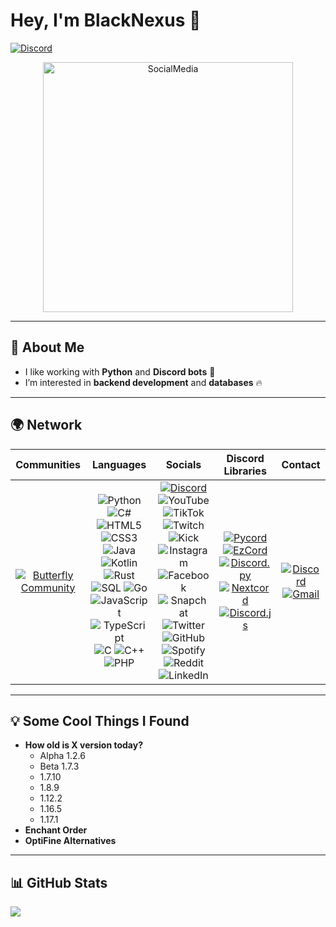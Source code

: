 # Hey, I'm BlackNexus 👋

[![Discord](https://img.shields.io/discord/1050422715586183250?style=for-the-badge&logo=discord&logoColor=white&label=Discord&labelColor=black&color=blue)](https://dc.gg/butterfly)

<p align="center">
  <a href="https://dc.gg/butterfly">
    <img src="https://i.imgur.com/pPCMe9f.png" alt="SocialMedia" width="400"/>
  </a>
</p>

---

## 🧠 About Me

- I like working with **Python** and **Discord bots** 👾  
- I’m interested in **backend development** and **databases** 🔥  

---

## 🌍 Network

| Communities | Languages | Socials | Discord Libraries | Contact |
|:-----------:|:---------:|:-------:|:------------------:|:--------:|
| [![Butterfly Community](https://i.imgur.com/zlmfL16.png)](https://github.com/GangsMitglied) | ![Python](https://img.shields.io/badge/Python-3670A0?style=flat&logo=python&logoColor=ffdd54) ![C#](https://img.shields.io/badge/C%23-%23239120.svg?style=flat&logo=csharp&logoColor=white) ![HTML5](https://img.shields.io/badge/HTML5-%23E34F26.svg?style=flat&logo=html5&logoColor=white) ![CSS3](https://img.shields.io/badge/CSS3-%231572B6.svg?style=flat&logo=css3&logoColor=white) ![Java](https://img.shields.io/badge/Java-ED8B00?style=flat&logo=openjdk&logoColor=white) ![Kotlin](https://img.shields.io/badge/Kotlin-%230095D5.svg?style=flat&logo=kotlin&logoColor=white) ![Rust](https://img.shields.io/badge/Rust-%23525453?style=flat&logo=Rust) ![SQL](https://img.shields.io/badge/SQL-%230565ff?style=flat&logo=adminer&logoColor=%23000000) ![Go](https://img.shields.io/badge/Go-%23010d69?style=flat&logo=go) ![JavaScript](https://img.shields.io/badge/JavaScript-%23323330.svg?style=flat&logo=javascript&logoColor=%23F7DF1E) ![TypeScript](https://shields.io/badge/TypeScript-3178C6?logo=TypeScript&logoColor=FFF&style=flat) ![C](https://img.shields.io/badge/c-%23250342?style=flat&logo=c) ![C++](https://img.shields.io/badge/-C++-blue?logo=cplusplus) ![PHP](https://img.shields.io/badge/PHP-777BB4?style=flat&logo=php&logoColor=white) | [![Discord](https://img.shields.io/badge/Discord-%235865F2?style=plastic&logo=discord&logoColor=white)](https://discord.com/users/937662890406727680) ![YouTube](https://img.shields.io/badge/YouTube-%23cc0202?style=plastic&logo=youtube) ![TikTok](https://img.shields.io/badge/TikTok-%23000000?style=plastic&logo=TikTok) ![Twitch](https://img.shields.io/badge/Twitch-%23480763?style=plastic&logo=twitch) ![Kick](https://img.shields.io/badge/Kick-darkgreen?style=plastic&logo=Kick) ![Instagram](https://img.shields.io/badge/Instagram-%237d0748?style=plastic&logo=instagram) ![Facebook](https://img.shields.io/badge/Facebook-%230313a3?style=plastic&logo=Facebook) ![Snapchat](https://img.shields.io/badge/Snapchat-%23787005?style=plastic&logo=Snapchat) ![Twitter](https://img.shields.io/badge/Twitter-%23000000?style=plastic&logo=X) ![GitHub](https://img.shields.io/badge/GitHub-%23000000?style=plastic&logo=GitHub) ![Spotify](https://img.shields.io/badge/Spotify-%2303590d?style=plastic&logo=Spotify) ![Reddit](https://img.shields.io/badge/Reddit-%230000?style=plastic&logo=Reddit) ![LinkedIn](https://img.shields.io/badge/LinkedIn-%230670c2?style=plastic&logo=LinkedIn) | [![Pycord](https://img.shields.io/badge/Pycord-%2328e091?style=flat-square&logo=git&logoColor=white)](https://docs.pycord.dev/en/stable/) [![EzCord](https://img.shields.io/badge/EzCord-%2313ad4c?style=flat-square&logo=git&logoColor=white)](https://ezcord.readthedocs.io/en/latest/) [![Discord.py](https://img.shields.io/badge/Discord.py-%230363ff?style=flat-square&logo=git&logoColor=white)](https://discordpy.readthedocs.io/en/stable/) [![Nextcord](https://img.shields.io/badge/Nextcord-%23665f02?style=flat-square&logo=git&logoColor=%239aab07)](https://docs.nextcord.dev/en/stable/) [![Discord.js](https://img.shields.io/badge/Discord.js-%232c28e0?style=flat-square&logo=git&logoColor=white)](https://discord.js.org/) | [![Discord](https://img.shields.io/badge/Discord-%235865F2?style=plastic&logo=discord&logoColor=white)](https://discord.com/users/937662890406727680) [![Gmail](https://img.shields.io/badge/Gmail-D14836?style=plastic&logo=gmail&logoColor=white)](mailto:tempmail@gmail.com) |

---

## 💡 Some Cool Things I Found

- **How old is X version today?**
  - Alpha 1.2.6
  - Beta 1.7.3
  - 1.7.10
  - 1.8.9
  - 1.12.2
  - 1.16.5
  - 1.17.1
- **Enchant Order**
- **OptiFine Alternatives**

---

## 📊 GitHub Stats

[![](https://github-readme-stats.vercel.app/api?username=Gangsmitglied&show_icons=true&theme=dracula)](https://github.com/GangsMitglied)
